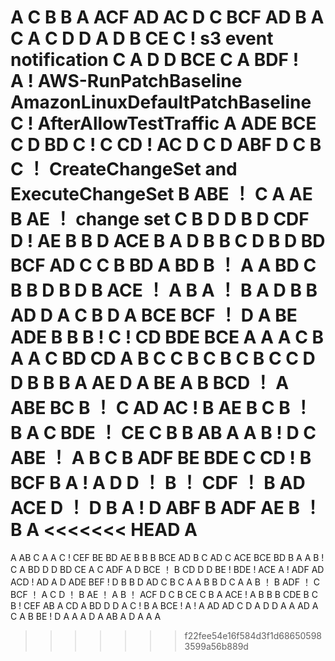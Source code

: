 A
C
B
B
A
ACF
AD
AC
D
C
BCF
AD
B
A
C
A
C
D
D
A
D
B
CE
C ! s3 event notification
C
A
D
D
BCE
C
A
BDF !  
A !  AWS-RunPatchBaseline  AmazonLinuxDefaultPatchBaseline
C ! AfterAllowTestTraffic
A
ADE
BCE
C
D
BD
C !
C
CD ! AC
D
C
D
ABF
D
C
B 
C ！ CreateChangeSet and ExecuteChangeSet 
B
ABE ！
C
A
AE
B
AE ！ change set
C
B
D
D
B
D
CDF
D !
AE
B
B
D
ACE
B
A
D
B
B
C
D
B
D
BD
BCF
AD
C
C
B
BD
A
BD
B ！
A
A
BD
C
B
B
D
B
D
B
ACE ！ 
A
B
A   ！
B
A
D
B
B
AD
D
A
C
B
D
A
BCE
BCF ！
D
A
BE
ADE
B
B 
B !
C !
CD
BDE
BCE
A
A
A
C
B
A
A
C
BD
CD
A
B
C
C
B
C
B
C
B
C
C
D
D
B
B
B
A
AE
D
A
BE
A
B
BCD ！
A
ABE
BC
B ！
C
AD
AC !
B
AE
B
C
B ！
B
A
C
BDE ！
CE
C
B
B
AB
A
A
B !
D
C
ABE ！
A
B
C
B
ADF
BE
BDE
C
CD !
B
BCF
B
A !
A
D
D ！
B ！
CDF ！
B
AD
ACE
D ！
D
B
A !
D
ABF
B
ADF
AE
B ！
B
A
<<<<<<< HEAD
A
=======
A
AB
C
A
A
C !
CEF
BE
BD
AE
B
B
B
BCE
AD
B
C
AD
C
ACE
BCE
BD
B
A
A
B !
C
A
BD
D
D
BD
CE
A
C
ADF
A
D
BCE ！
B
CD
D
D
BE !
BDE ! ACE
A !
ADF
AD
ACD !
AD
A
D
ADE
BEF ! 
D
B
B
D
AD
C
B
C
A
A
B
B
D
C
A
A
B ！
B
ADF ！
C
BCF ！
A
C
D ！
B
AE ！
A 
B ！
ACF
D
C
B
CE
C B
A
ACE !
A
B
B
B
CDE
B
C
B !
CEF
AB
A
CD
A
BD
D
D
A
C !
B
A
BCE !
A !
A
AD
AD
C
D
A
D
D
A
A
AD
A
C
A
B
BE !
D
A
A
A
D
A
AB
A
D
A
A
A
>>>>>>> f22fee54e16f584d3f1d686505983599a56b889d

